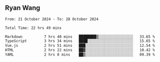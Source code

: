 ## Ryan Wang

<!--START_SECTION:waka-->

```txt
From: 21 October 2024 - To: 28 October 2024

Total Time: 22 hrs 49 mins

Markdown          7 hrs 40 mins   ████████▒░░░░░░░░░░░░░░░░   33.65 %
TypeScript        3 hrs 34 mins   ████░░░░░░░░░░░░░░░░░░░░░   15.65 %
Vue.js            2 hrs 51 mins   ███░░░░░░░░░░░░░░░░░░░░░░   12.54 %
HTML              2 hrs 22 mins   ██▓░░░░░░░░░░░░░░░░░░░░░░   10.42 %
YAML              2 hrs 8 mins    ██▒░░░░░░░░░░░░░░░░░░░░░░   09.39 %
```

<!--END_SECTION:waka-->
